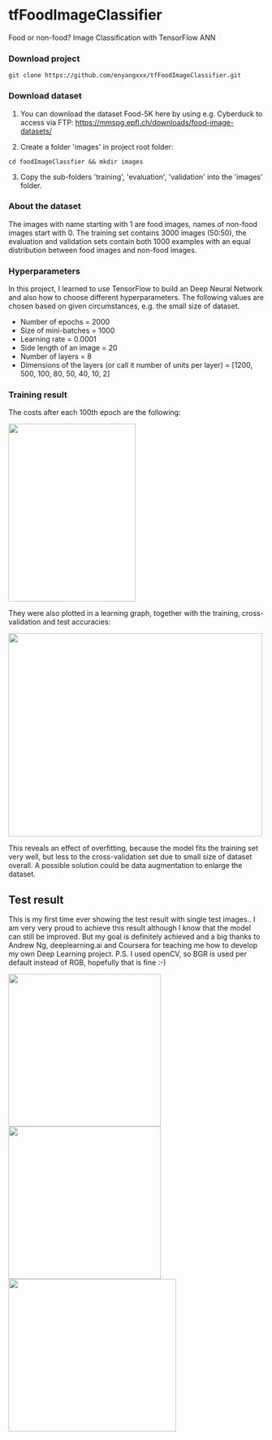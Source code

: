 # tfFoodImageClassifier
Food or non-food? Image Classification with TensorFlow ANN

### Download project
```
git clone https://github.com/enyangxxx/tfFoodImageClassifier.git
```

### Download dataset
1. You can download the dataset Food-5K here by using e.g. Cyberduck to access via FTP:
https://mmspg.epfl.ch/downloads/food-image-datasets/

2. Create a folder 'images' in project root folder:
```
cd foodImageClassfier && mkdir images
```

3. Copy the sub-folders 'training', 'evaluation', 'validation' into the 'images' folder. 

### About the dataset
The images with name starting with 1 are food images, names of non-food images start with 0. The training set contains 3000 images (50:50), the evaluation and validation sets contain both 1000 examples with an equal distribution between food images and non-food images.

### Hyperparameters
In this project, I learned to use TensorFlow to build an Deep Neural Network and also how to choose different hyperparameters. The following values are chosen based on given circumstances, e.g. the small size of dataset.

- Number of epochs = 2000
- Size of mini-batches = 1000
- Learning rate = 0.0001
- Side length of an image = 20
- Number of layers = 8
- Dimensions of the layers (or call it number of units per layer) = [1200, 500, 100, 80, 50, 40, 10, 2]

### Training result
The costs after each 100th epoch are the following:

<img src="https://github.com/enyangxxx/tfFoodImageClassifier/blob/master/gitImg/costs.jpg" width="250" height="350">

They were also plotted in a learning graph, together with the training, cross-validation and test accuracies:

<img src="https://github.com/enyangxxx/tfFoodImageClassifier/blob/master/gitImg/learningcurveAndAccuracies.jpg" width="500" height="400">

This reveals an effect of overfitting, because the model fits the training set very well, but less to the cross-validation set due to small size of dataset overall. A possible solution could be data augmentation to enlarge the dataset. 

## Test result
This is my first time ever showing the test result with single test images.. I am very very proud to achieve this result although I know that the model can still be improved. But my goal is definitely achieved and a big thanks to Andrew Ng, deeplearning.ai and Coursera for teaching me how to develop my own Deep Learning project.
P.S. I used openCV, so BGR is used per default instead of RGB, hopefully that is fine :-)

<p float="center">
  <img src="https://github.com/enyangxxx/tfFoodImageClassifier/blob/master/gitImg/food1.jpg" width="300" height="300">
  <img src="https://github.com/enyangxxx/tfFoodImageClassifier/blob/master/gitImg/food2.jpg" width="300" height="300">
  <img src="https://github.com/enyangxxx/tfFoodImageClassifier/blob/master/gitImg/nonfood.jpg" width="330" height="300">
</p>
